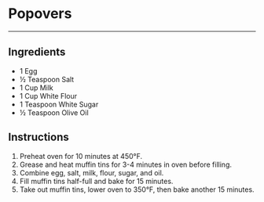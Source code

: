 # Popovers
---
## Ingredients
- 1 Egg
- ½ Teaspoon Salt
- 1 Cup Milk
- 1 Cup White Flour
- 1 Teaspoon White Sugar
- ½ Teaspoon Olive Oil

## Instructions
1. Preheat oven for 10 minutes at 450°F.
2. Grease and heat muffin tins for 3-4 minutes in oven before filling.
3. Combine egg, salt, milk, flour, sugar, and oil.
4. Fill muffin tins half-full and bake for 15 minutes.
5. Take out muffin tins, lower oven to 350°F, then bake another 15 minutes.
